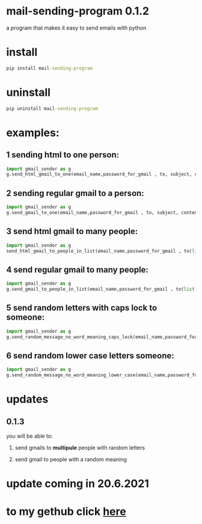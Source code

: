 # mail-sending-program 0.1.2

a program that makes it easy to send emails with python

# install
```cmd
pip install mail-sending-program
```

# uninstall 

```cmd
pip uninstall mail-sending-program
```


# examples:

## 1 sending html to one person:
```python
import gmail_sender as g 
g.send_html_gmail_to_one(email_name,password_for_gmail , to, subject, content_html)

```
## 2 sending regular gmail to a person:
```python 
import gmail_sender as g 
g.send_gmail_to_one(email_name,password_for_gmail , to, subject, content)

```

## 3 send html gmail to many people:
```python 
import gmail_sender as g 
send_html_gmail_to_people_in_list(email_name,password_for_gmail , to(list), subject, content_html)
```

## 4 send regular gmail to many people:
```python 
import gmail_sender as g 
g.send_gmail_to_people_in_list(email_name,password_for_gmail , to(list), subject, content)
```
## 5 send random letters with caps lock to someone:
```python 
import gmail_sender as g 
g.send_random_message_no_word_meaning_caps_lock(email_name,password_for_gmail , to, subject, how many letters)
```
## 6 send random lower case letters someone:
```python
import gmail_sender as g 
g.send_random_message_no_word_meaning_lower_case(email_name,password_for_gmail , to, subject, how many letters)
```

# updates

## 0.1.3

you will be able to:

1. send gmails to **multipule** people with random letters 

2. send gmail to people with a random meaning

<h1>update coming in 20.6.2021<h1>

# to my gethub click [here](https://github.com/Pydevoleper/mail-sender-program)
